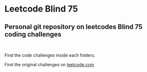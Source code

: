 # Leetcode Blind 75
## Personal git repository on leetcodes Blind 75 coding challenges 
<br />

Find the code challenges inside each folders.

Find the original challenges on [leetcode.com](https://leetcode.com/list/xi4ci4ig/)